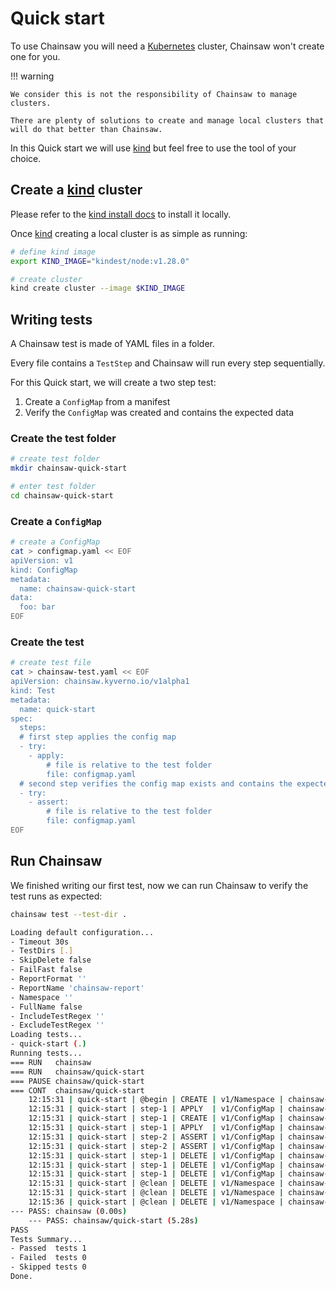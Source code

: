 # Quick start

To use Chainsaw you will need a [Kubernetes](https://kybernetes.io) cluster, Chainsaw won't create one for you.

!!! warning

    We consider this is not the responsibility of Chainsaw to manage clusters.

    There are plenty of solutions to create and manage local clusters that will do that better than Chainsaw.

In this Quick start we will use [kind](https://kind.sigs.k8s.io) but feel free to use the tool of your choice.

## Create a [kind](https://kind.sigs.k8s.io) cluster

Please refer to the [kind install docs](https://kind.sigs.k8s.io/docs/user/quick-start/#installation) to install it locally.

Once [kind](https://kind.sigs.k8s.io) creating a local cluster is as simple as running:

```bash
# define kind image
export KIND_IMAGE="kindest/node:v1.28.0"

# create cluster
kind create cluster --image $KIND_IMAGE
```

## Writing tests

A Chainsaw test is made of YAML files in a folder.

Every file contains a `TestStep` and Chainsaw will run every step sequentially.

For this Quick start, we will create a two step test:

1. Create a `ConfigMap` from a manifest
1. Verify the `ConfigMap` was created and contains the expected data

### Create the test folder

```bash
# create test folder
mkdir chainsaw-quick-start

# enter test folder
cd chainsaw-quick-start
```

### Create a `ConfigMap`

```bash
# create a ConfigMap
cat > configmap.yaml << EOF
apiVersion: v1
kind: ConfigMap
metadata:
  name: chainsaw-quick-start
data:
  foo: bar
EOF
```

### Create the test

```bash
# create test file
cat > chainsaw-test.yaml << EOF
apiVersion: chainsaw.kyverno.io/v1alpha1
kind: Test
metadata:
  name: quick-start
spec:
  steps:
  # first step applies the config map
  - try:
    - apply:
        # file is relative to the test folder
        file: configmap.yaml
  # second step verifies the config map exists and contains the expected data
  - try:
    - assert:
        # file is relative to the test folder
        file: configmap.yaml
EOF
```

## Run Chainsaw

We finished writing our first test, now we can run Chainsaw to verify the test runs as expected:

```bash
chainsaw test --test-dir .

Loading default configuration...
- Timeout 30s
- TestDirs [.]
- SkipDelete false
- FailFast false
- ReportFormat ''
- ReportName 'chainsaw-report'
- Namespace ''
- FullName false
- IncludeTestRegex ''
- ExcludeTestRegex ''
Loading tests...
- quick-start (.)
Running tests...
=== RUN   chainsaw
=== RUN   chainsaw/quick-start
=== PAUSE chainsaw/quick-start
=== CONT  chainsaw/quick-start
    12:15:31 | quick-start | @begin | CREATE | v1/Namespace | chainsaw-awake-dane | OK
    12:15:31 | quick-start | step-1 | APPLY  | v1/ConfigMap | chainsaw-awake-dane/chainsaw-quick-start | RUNNING...
    12:15:31 | quick-start | step-1 | CREATE | v1/ConfigMap | chainsaw-awake-dane/chainsaw-quick-start | OK
    12:15:31 | quick-start | step-1 | APPLY  | v1/ConfigMap | chainsaw-awake-dane/chainsaw-quick-start | DONE
    12:15:31 | quick-start | step-2 | ASSERT | v1/ConfigMap | chainsaw-awake-dane/chainsaw-quick-start | RUNNING...
    12:15:31 | quick-start | step-2 | ASSERT | v1/ConfigMap | chainsaw-awake-dane/chainsaw-quick-start | DONE
    12:15:31 | quick-start | step-1 | DELETE | v1/ConfigMap | chainsaw-awake-dane/chainsaw-quick-start | RUNNING...
    12:15:31 | quick-start | step-1 | DELETE | v1/ConfigMap | chainsaw-awake-dane/chainsaw-quick-start | OK
    12:15:31 | quick-start | step-1 | DELETE | v1/ConfigMap | chainsaw-awake-dane/chainsaw-quick-start | DONE
    12:15:31 | quick-start | @clean | DELETE | v1/Namespace | chainsaw-awake-dane | RUNNING...
    12:15:31 | quick-start | @clean | DELETE | v1/Namespace | chainsaw-awake-dane | OK
    12:15:36 | quick-start | @clean | DELETE | v1/Namespace | chainsaw-awake-dane | DONE
--- PASS: chainsaw (0.00s)
    --- PASS: chainsaw/quick-start (5.28s)
PASS
Tests Summary...
- Passed  tests 1
- Failed  tests 0
- Skipped tests 0
Done.
```
